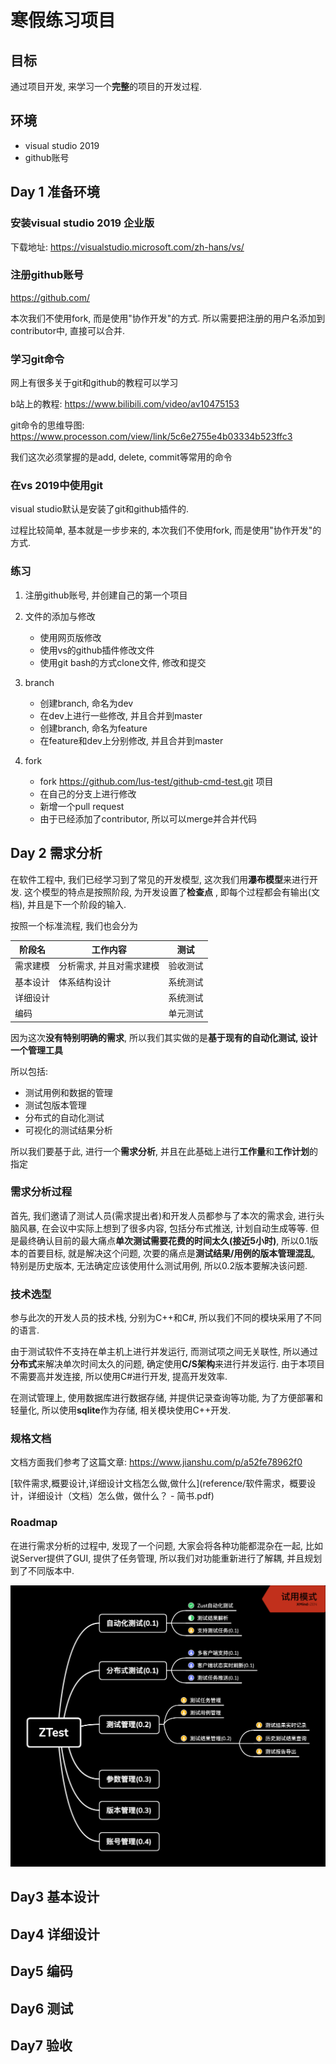 # 寒假练习项目

## 目标

通过项目开发, 来学习一个**完整**的项目的开发过程.



## 环境

- visual studio 2019
- github账号



## Day 1 准备环境

### 安装visual studio 2019 企业版

下载地址: https://visualstudio.microsoft.com/zh-hans/vs/



### 注册github账号

https://github.com/

本次我们不使用fork, 而是使用"协作开发"的方式. 所以需要把注册的用户名添加到contributor中, 直接可以合并.



### 学习git命令

网上有很多关于git和github的教程可以学习

b站上的教程: https://www.bilibili.com/video/av10475153

git命令的思维导图: https://www.processon.com/view/link/5c6e2755e4b03334b523ffc3

我们这次必须掌握的是add, delete, commit等常用的命令



### 在vs 2019中使用git

visual studio默认是安装了git和github插件的.

过程比较简单, 基本就是一步步来的, 本次我们不使用fork, 而是使用"协作开发"的方式.



### 练习

1. 注册github账号, 并创建自己的第一个项目
2. 文件的添加与修改
   - 使用网页版修改
   - 使用vs的github插件修改文件
   - 使用git bash的方式clone文件, 修改和提交
3. branch
   - 创建branch, 命名为dev
   - 在dev上进行一些修改, 并且合并到master
   - 创建branch, 命名为feature
   - 在feature和dev上分别修改, 并且合并到master

3. fork
   - fork https://github.com/lus-test/github-cmd-test.git 项目
   - 在自己的分支上进行修改
   - 新增一个pull request
   - 由于已经添加了contributor, 所以可以merge并合并代码



## Day 2 需求分析

在软件工程中, 我们已经学习到了常见的开发模型, 这次我们用**瀑布模型**来进行开发. 这个模型的特点是按照阶段, 为开发设置了**检查点** , 即每个过程都会有输出(文档), 并且是下一个阶段的输入.

按照一个标准流程, 我们也会分为

| 阶段名   | 工作内容                 | 测试     |
| -------- | ------------------------ | -------- |
| 需求建模 | 分析需求, 并且对需求建模 | 验收测试 |
| 基本设计 | 体系结构设计             | 系统测试 |
| 详细设计 |                          | 系统测试 |
| 编码     |                          | 单元测试 |

因为这次**没有特别明确的需求**, 所以我们其实做的是**基于现有的自动化测试, 设计一个管理工具**

所以包括:

- 测试用例和数据的管理
- 测试包版本管理
- 分布式的自动化测试
- 可视化的测试结果分析

所以我们要基于此, 进行一个**需求分析**, 并且在此基础上进行**工作量**和**工作计划**的指定

### 需求分析过程

首先, 我们邀请了测试人员(需求提出者)和开发人员都参与了本次的需求会, 进行头脑风暴, 在会议中实际上想到了很多内容, 包括分布式推送, 计划自动生成等等. 但是最终确认目前的最大痛点**单次测试需要花费的时间太久(接近5小时)**, 所以0.1版本的首要目标, 就是解决这个问题, 次要的痛点是**测试结果/用例的版本管理混乱**, 特别是历史版本, 无法确定应该使用什么测试用例, 所以0.2版本要解决该问题.

### 技术选型

参与此次的开发人员的技术栈, 分别为C++和C#, 所以我们不同的模块采用了不同的语言. 

由于测试软件不支持在单主机上进行并发运行, 而测试项之间无关联性, 所以通过**分布式**来解决单次时间太久的问题, 确定使用**C/S架构**来进行并发运行. 由于本项目不需要高并发连接, 所以使用C#进行开发, 提高开发效率.

在测试管理上, 使用数据库进行数据存储, 并提供记录查询等功能, 为了方便部署和轻量化, 所以使用**sqlite**作为存储, 相关模块使用C++开发.

### 规格文档

文档方面我们参考了这篇文章: https://www.jianshu.com/p/a52fe78962f0

[软件需求,概要设计,详细设计文档怎么做,做什么](reference/软件需求，概要设计，详细设计（文档）怎么做，做什么？ - 简书.pdf)

### Roadmap

在进行需求分析的过程中, 发现了一个问题, 大家会将各种功能都混杂在一起, 比如说Server提供了GUI, 提供了任务管理, 所以我们对功能重新进行了解耦, 并且规划到了不同版本中.

![ZTest](assets/ZTest.png)



## Day3 基本设计

## Day4 详细设计

## Day5 编码

## Day6 测试

## Day7 验收





